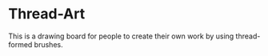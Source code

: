 # Thread-Art
This is a drawing board for people to create their own work by using thread-formed brushes.
